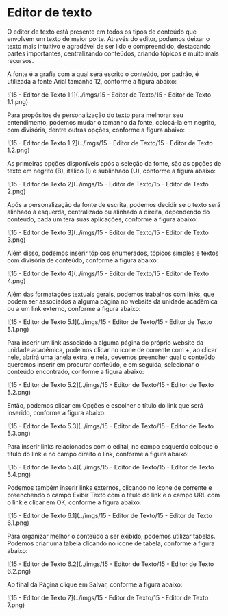 # Editor de texto

O editor de texto está presente em todos os tipos de conteúdo que envolvem um
texto de maior porte. Através do editor, podemos deixar o texto mais intuitivo e
agradável de ser lido e compreendido, destacando partes importantes, centralizando
conteúdos, criando tópicos e muito mais recursos.

A fonte é a grafia com a qual será escrito o conteúdo, por padrão, é utilizada a fonte Arial tamanho 12, conforme a figura abaixo:

![15 - Editor de Texto 1.1](../imgs/15 - Editor de Texto/15 - Editor de Texto 1.1.png)

Para propósitos de personalização do texto para melhorar seu entendimento, podemos mudar o tamanho da fonte, colocá-la em negrito, com divisória, dentre outras
opções, conforme a figura abaixo:

![15 - Editor de Texto 1.2](../imgs/15 - Editor de Texto/15 - Editor de Texto 1.2.png)

As primeiras opções disponíveis após a seleção da fonte, são as opções de texto em negrito (B), itálico (I) e sublinhado (U), conforme a figura abaixo:

![15 - Editor de Texto 2](../imgs/15 - Editor de Texto/15 - Editor de Texto 2.png)

Após a personalização da fonte de escrita, podemos decidir se o texto será alinhado à esquerda, centralizado ou alinhado à direita, dependendo do conteúdo, cada
um terá suas aplicações, conforme a figura abaixo:

![15 - Editor de Texto 3](../imgs/15 - Editor de Texto/15 - Editor de Texto 3.png)

Além disso, podemos inserir tópicos enumerados, tópicos simples e textos com divisória de conteúdo, conforme a figura abaixo:

![15 - Editor de Texto 4](../imgs/15 - Editor de Texto/15 - Editor de Texto 4.png)

Além das formatações textuais gerais, podemos trabalhos com links, que podem ser associados a alguma página no website da unidade acadêmica ou a um link
externo, conforme a figura abaixo:

![15 - Editor de Texto 5.1](../imgs/15 - Editor de Texto/15 - Editor de Texto 5.1.png)

Para inserir um link associado a alguma página do próprio website da unidade acadêmica, podemos clicar no ícone de corrente com +, ao clicar nele, abrirá uma
janela extra, e nela, devemos preencher qual o conteúdo queremos inserir em procurar conteúdo, e em seguida, selecionar o conteúdo encontrado, conforme a figura abaixo:

![15 - Editor de Texto 5.2](../imgs/15 - Editor de Texto/15 - Editor de Texto 5.2.png)

Então, podemos clicar em Opções e escolher o título do link que será inserido, conforme a figura abaixo:

![15 - Editor de Texto 5.3](../imgs/15 - Editor de Texto/15 - Editor de Texto 5.3.png)

Para inserir links relacionados com o edital, no campo esquerdo coloque o título do link e no campo direito o link, conforme a figura abaixo:

![15 - Editor de Texto 5.4](../imgs/15 - Editor de Texto/15 - Editor de Texto 5.4.png)

Podemos também inserir links externos, clicando no ícone de corrente e preenchendo o campo Exibir Texto com o título do link e o campo URL com o link e
clicar em OK, conforme a figura abaixo:

![15 - Editor de Texto 6.1](../imgs/15 - Editor de Texto/15 - Editor de Texto 6.1.png)

Para organizar melhor o conteúdo a ser exibido, podemos utilizar tabelas.
Podemos criar uma tabela clicando no ícone de tabela, conforme a figura abaixo:

![15 - Editor de Texto 6.2](../imgs/15 - Editor de Texto/15 - Editor de Texto 6.2.png)

Ao final da Página clique em Salvar, conforme a figura abaixo:

![15 - Editor de Texto 7](../imgs/15 - Editor de Texto/15 - Editor de Texto 7.png)